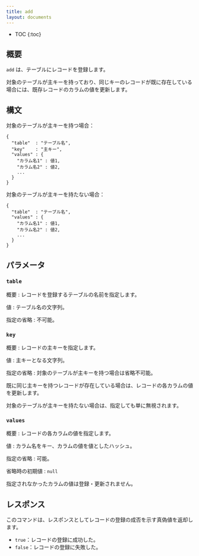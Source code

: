 ```yaml
---
title: add
layout: documents
---
```


* TOC
{:toc}

## 概要

`add` は、テーブルにレコードを登録します。

対象のテーブルが主キーを持っており、同じキーのレコードが既に存在している場合には、既存レコードのカラムの値を更新します。

## 構文

対象のテーブルが主キーを持つ場合：

    {
      "table"  : "テーブル名",
      "key"    : "主キー",
      "values" : {
        "カラム名1" : 値1,
        "カラム名2" : 値2,
        ...
      }
    }

対象のテーブルが主キーを持たない場合：

    {
      "table"  : "テーブル名",
      "values" : {
        "カラム名1" : 値1,
        "カラム名2" : 値2,
        ...
      }
    }

## パラメータ

### `table`

概要
: レコードを登録するテーブルの名前を指定します。

値
: テーブル名の文字列。

指定の省略
: 不可能。

### `key`

概要
: レコードの主キーを指定します。

値
: 主キーとなる文字列。

指定の省略
: 対象のテーブルが主キーを持つ場合は省略不可能。

既に同じ主キーを持つレコードが存在している場合は、レコードの各カラムの値を更新します。

対象のテーブルが主キーを持たない場合は、指定しても単に無視されます。

### `values`

概要
: レコードの各カラムの値を指定します。

値
: カラム名をキー、カラムの値を値としたハッシュ。

指定の省略
: 可能。

省略時の初期値
: `null`

指定されなかったカラムの値は登録・更新されません。


## レスポンス

このコマンドは、レスポンスとしてレコードの登録の成否を示す真偽値を返却します。

 * `true`：レコードの登録に成功した。
 * `false`：レコードの登録に失敗した。
